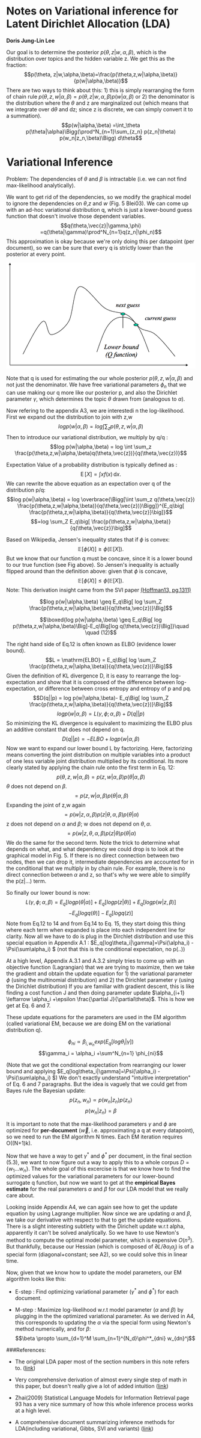 
# Notes on Variational inference for Latent Dirichlet Allocation (LDA)

__Doris Jung-Lin Lee__

Our goal is to determine the posterior $p(\theta, z|w,\alpha,\beta)$, which is the distribution over topics and the hidden variable z. We get this as the fraction: 
$$p(\theta, z|w,\alpha,\beta)=\frac{p(\theta,z,w|\alpha,\beta)}{p(w|\alpha,\beta)}$$
There are two ways to think about this: 1) this is simply rearranging the form of chain rule $p(\theta,z,w|\alpha,\beta)=p(\theta, z|w,\alpha,\beta)p(w|\alpha,\beta)$
or 2) the denominator is the distribution where the $\theta$ and z are marginalized out (which means that we integrate over d$\theta$ and dz; since z is discrete, we can simply convert it to a summation). 
$$p(w|\alpha,\beta) =\int_\theta p(\theta|\alpha)\Bigg(\prod^N_{n=1}\sum_{z_n} p(z_n|\theta) p(w_n|z_n,\beta)\Bigg) d\theta$$


# Variational Inference

Problem:  The dependencies of $\theta$ and $\beta$ is intractable (i.e. we can not find max-likelihood analytically).

We want to get rid of the dependencies, so we modify the graphical model to ignore the dependencies on $\theta$,$z$ and $w$ (Fig. 5 Blei03). We can come up with an ad-hoc variational distribution q, which is just a lower-bound guess function that doesn't involve those dependent variables.
$$q(\theta,\vec{z}|\gamma,\phi) =q(\theta|\gamma)\prod^N_{n=1}q(z_n|\phi_n)$$
 This approximation is okay because we're only doing this per datapoint (per document), so we can be sure that every q is strictly lower than the posterior at every point. 

![](lowerbound.png "lower bound")

Note that q is used for estimating the our whole posterior $p(\theta,z,w|\alpha,\beta)$ and not just the denominator. We have free variational parameters $\phi_n$ that we can use making our q more like our posterior p, and also the Dirichlet parameter $\gamma$, which determines the topic $\theta$ drawn from (analogous to $\alpha$).

Now refering to the appendix A3, we are interestedi n the log-likelihood.
 First we expand out the distribution to join with z,w
$$log p(w|\alpha,\beta) = log \int \sum_z p(\theta,z,w|\alpha,\beta)$$
Then to introduce our variational distribution, we multiply by q/q : 
$$log p(w|\alpha,\beta) = log \int \sum_z \frac{p(\theta,z,w|\alpha,\beta)q(\theta,\vec{z})}{q(\theta,\vec{z})}$$

<!--In the continous case,: 
$$\int _{\Omega }\phi \circ g\,d\mu\geq \phi \left(\int _{\Omega }g\,d\mu \right) .$$
Here our $\phi$ is the log function, 
$$log p(w|\alpha,\beta) \geq \int_\theta \sum_z log \frac{p(\theta,z,w|\alpha,\beta)q(\theta,\vec{z})}{q(\theta,\vec{z})}$$-->

<!--We pull out the q term (this should be ok since log(f(x))< f(x) ??)
$$log p(w|\alpha,\beta) \geq \int_\theta q(\theta,\vec{z}) \sum_z log \frac{p(\theta,z,w|\alpha,\beta)}{q(\theta,\vec{z})}$$-->

<!--$$log p(w|\alpha,\beta) \geq \int_\theta  \sum_z log  q(\theta,\vec{z})p(\theta,z,w|\alpha,\beta)d\theta-\int_\theta  \sum_z q(\theta,\vec{z})logq(\theta,\vec{z})d\theta$$
-->

Expectation Value of a probability distribution is typically defined as : $$\operatorname {E} [X]=\int x f(x)\,\mathrm {d} x.$$ We can rewrite the above equation as an expectation over q of the distribution p/q:
$$log p(w|\alpha,\beta) = log \overbrace{\Bigg[\int \sum_z q(\theta,\vec{z}) \frac{p(\theta,z,w|\alpha,\beta)}{q(\theta,\vec{z})}\Bigg]}^{E_q\big[ \frac{p(\theta,z,w|\alpha,\beta)}{q(\theta,\vec{z}}\big]}$$
$$=log \sum_Z E_q\big[ \frac{p(\theta,z,w|\alpha,\beta)}{q(\theta,\vec{z}}\big]$$

Based on Wikipedia, Jensen's inequality states that if $\phi$ is convex:
$$\mathbb {E} \left[\phi (X)\right] \geq \phi \left(\mathbb {E} [X]\right).$$
But we know that our function q must be concave, since it is a lower bound to our true function (see Fig above). So Jensen's inequality is actually flipped around than the definition above: given that $\phi$ is concave, 
$$\mathbb {E} \left[\phi (X)\right] \leq \phi \left(\mathbb {E} [X]\right).$$ 
Note: This derivation insight came from the SVI paper [(Hoffman13, pg.1311)](http://www.columbia.edu/~jwp2128/Papers/HoffmanBleiWangPaisley2013.pdf)

$$log p(w|\alpha,\beta) \geq E_q\Big[ log \sum_Z \frac{p(\theta,z,w|\alpha,\beta)}{q(\theta,\vec{z})}\Big]$$

$$\boxed{log p(w|\alpha,\beta) \geq E_q\Big[ log  p(\theta,z,w|\alpha,\beta)\Big]-E_q\Big[log q(\theta,\vec{z})\Big]}\quad \quad (12)$$

The right hand side of Eq.12 is often known as ELBO (evidence lower bound).  
$$L = \mathrm{ELBO} =  E_q\Big[ log \sum_Z \frac{p(\theta,z,w|\alpha,\beta)}{q(\theta,\vec{z})}\Big]$$
Given the definition of KL divergence D, it is easy to rearrange the log-expectation and show that it is composed of the difference between log-expectation, or difference between cross entropy and entropy of p and pq. 
$$D(q||p) = log p(w|\alpha,\beta)- E_q\Big[ log \sum_Z \frac{p(\theta,z,w|\alpha,\beta)}{q(\theta,\vec{z})}\Big]$$
$$log p(w|\alpha,\beta)=L(\gamma,\phi;\alpha,\beta)+D(q||p)$$
So minimizing the KL divergence is equivalent to maximizing the ELBO plus an additive constant that does not depend on q.
$$D(q||p)=-ELBO+log p(w|\alpha,\beta)$$
Now we want to expand our lower bound L by factorizing. Here, factorizing means converting the joint distribution on multiple variables into a product of one less variable joint distribution multiplied by its conditional. Its more clearly stated by applying the chain rule onto the first term in Eq. 12: 
$$p(\theta,z,w|\alpha,\beta)=p(z,w|\alpha,\beta)p(\theta|\alpha,\beta)$$
$\theta$ does not depend on $\beta$.
$$=p(z,w|\alpha,\beta)p(\theta|\alpha,\beta)$$
Expanding the joint of z,w again
$$=p(w|z,\alpha,\beta)p(z|\theta,\alpha,\beta)p(\theta|\alpha)$$
z does not depend on $\alpha$ and $\beta$; w does not depend on $\theta,\alpha$.
$$=p(w|z,\theta,\alpha,\beta)p(z|\theta)p(\theta|\alpha)$$
We do the same for the second term. Note the trick to determine what depends on what, and what dependency we could drop is to look at the graphical model in Fig. 5. If there is no direct connection between two nodes, then we can drop it, intermediate dependencies are accounted for in the conditional that we multiply in by chain rule. For example, there is no direct connection between $\alpha$ and z, so that's why we were able to simplify the p(z|...) term. 

So finally our lower bound is now:
$$L(\gamma,\phi;\alpha,\beta) = E_q[log p(\theta|\alpha)]+E_q[log p(z|\theta)]+E_q[log p(w|z,\beta)]$$
$$-E_q[log q(\theta)]-E_q[log q(z)]$$
Note from Eq.12 to 14 and from Eq.14 to Eq. 15, they start doing this thing where each term when expanded is place into each independent line for clarity. 
Now all we have to do is plug in the Dirchlet distribution and use this special equation in Appendix A.1 : $E_q[log\theta_i|\gamma]=\Psi(\alpha_i) - \Psi(\sum\alpha_i) $ (not that this is the conditional expectation, no p(..))

At a high level, Appendix A.3.1 and A.3.2 simply tries to come up with an objective function (Lagrangian) that we are trying to maximize, then we take the gradient and obtain the update equation for 1) the variational parameter $\phi$ (using the multinomial distribution) and 2) the Dirichlet parameter $\gamma$ (using the Dirichlet distribution)
If you are familiar with gradient descent, this is like finding a cost function J and then doing parameter update $\alpha_{i+1} \leftarrow \alpha_i +\epsilon \frac{\partial J}{\partial\theta}$. This is how we get at Eq. 6 and 7. 

These update equations for the parameters are used in the EM algorithm (called variational EM, because we are doing EM on the variational distribution q). 

$$ \phi_{ni} \propto \beta_{i,w_n} exp(E_q[log\theta_i|\gamma])$$
$$\gamma_i = \alpha_i +\sum^N_{n=1} \phi_{ni}$$

(Note that we got the conditional expectation from rearranging our lower bound and applying 
$E_q[log\theta_i|\gamma]=\Psi(\alpha_i) - \Psi(\sum\alpha_i) $) We don't exactly understand "intuitive interpretation" of Eq. 6 and 7 paragraphs. But the idea is vaguely that we could get from Bayes rule the Bayesian update: 
$$p(z_n,w_n)\propto p(w_n|z_n)p(z_n)$$
$$p(w_n|z_n)=\beta$$

It is important to note that the max-likelihood parameters $\gamma$ and $\phi$ are optimized for __per-document__ ($\vec{w}$, i.e. approximating a q at every datapoint), so we need to run the EM algorithm N times. Each EM iteration requires O((N+1)k). 


Now that we have a way to get $\gamma^*$ and $\phi^*$ per document, in the final section (5.3), we want to now figure out a way to apply this to a whole corpus $D = \{ w_1...w_n\}$. The whole goal of this excercise is that we know how to find the optimized values for the variational parameters for our lower-bound surrogate q function, but now we want to get at the __empirical Bayes estimate__ for the real parameters $\alpha$ and $\beta$ for our LDA model that we really care about.

Looking inside Appendix A4, we can again see how to get the update equation by using Lagrange multiplier. Now since we are updating $\alpha$ and $\beta$, we take our derivative with respect to that to get the update equations. There is a slight interesting subtlety with the Dirichelt update w.r.t alpha, apparently it can't be solved analytically. So we have to use Newton's method to compute the optimal model parameter, which is expensive $O(n^3)$. But thankfully, because our Hessian (which is composed of $\partial L/\partial\alpha_i\alpha_j$) is of a special form (diagonal+constant; see A2), so we could solve this in linear time.

Now, given that we know how to update the model parameters, our EM algorithm looks like this: 
 
 - E-step : Find optimizing variational parameter ($\gamma^*$ and $\phi^*$) for each document.

 - M-step : Maximize log-likelihood w.r.t model parameter ($\alpha$ and $\beta$) by plugging in the the optimized variational parameter. As we derived in A4, this corresponds to updating the $\alpha$ via the special form using Newton's method numerically, and for $\beta$: 
 $$\beta \propto \sum_{d=1}^M \sum_{n=1}^{N_d}\phi^*_{dni} w_{dn}^j$$
 
###References: 

- The original LDA paper most of the section numbers in this note refers to. ([link](https://www.cs.princeton.edu/~blei/papers/BleiNgJordan2003.pdf))
- Very comprehensive derivation of almost every single step of math in this paper, but doesn't really give a lot of added intuition ([link](http://www.cis.jhu.edu/~xye/papers_and_ppts/ppts/LDA_study_notes_Xugang.pdf))

- Zhai(2009) Statistical Language Models for Information Retrieval page 93 has a very nice summary of how this whole inference process works at a high level.

- A comprehensive document summarizing inference methods for LDA(including variational, Gibbs, SVI and variants) ([link](http://times.cs.uiuc.edu/course/598f16/notes/lda-survey.pdf))

<!--
$$\int_\theta  \sum_z log  q(\theta,\vec{z})p(\theta,z,w|\alpha,\beta)d\theta-\int_\theta  \sum_z q(\theta,\vec{z})logq(\theta,\vec{z})d\theta$$
$$ = \operatorname {E}[log p(\theta,z,w|\alpha,\beta)] -\operatorname {E}[log p(\theta|z)]$$-->